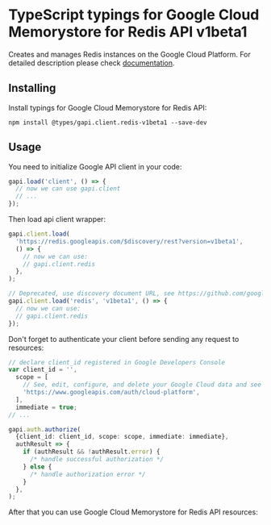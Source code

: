 # TypeScript typings for Google Cloud Memorystore for Redis API v1beta1

Creates and manages Redis instances on the Google Cloud Platform.
For detailed description please check [documentation](https://cloud.google.com/memorystore/docs/redis/).

## Installing

Install typings for Google Cloud Memorystore for Redis API:

```
npm install @types/gapi.client.redis-v1beta1 --save-dev
```

## Usage

You need to initialize Google API client in your code:

```typescript
gapi.load('client', () => {
  // now we can use gapi.client
  // ...
});
```

Then load api client wrapper:

```typescript
gapi.client.load(
  'https://redis.googleapis.com/$discovery/rest?version=v1beta1',
  () => {
    // now we can use:
    // gapi.client.redis
  },
);
```

```typescript
// Deprecated, use discovery document URL, see https://github.com/google/google-api-javascript-client/blob/master/docs/reference.md#----gapiclientloadname----version----callback--
gapi.client.load('redis', 'v1beta1', () => {
  // now we can use:
  // gapi.client.redis
});
```

Don't forget to authenticate your client before sending any request to resources:

```typescript
// declare client_id registered in Google Developers Console
var client_id = '',
  scope = [
    // See, edit, configure, and delete your Google Cloud data and see the email address for your Google Account.
    'https://www.googleapis.com/auth/cloud-platform',
  ],
  immediate = true;
// ...

gapi.auth.authorize(
  {client_id: client_id, scope: scope, immediate: immediate},
  authResult => {
    if (authResult && !authResult.error) {
      /* handle successful authorization */
    } else {
      /* handle authorization error */
    }
  },
);
```

After that you can use Google Cloud Memorystore for Redis API resources: <!-- TODO: make this work for multiple namespaces -->

```typescript

```
